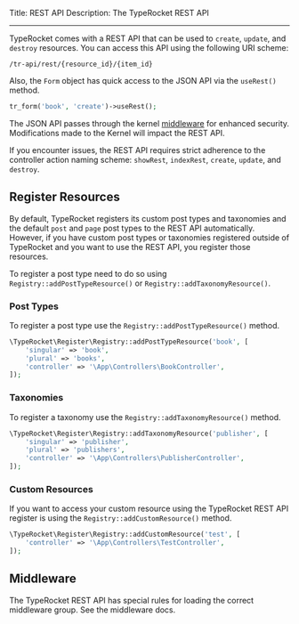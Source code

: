Title: REST API
Description: The TypeRocket REST API

---

TypeRocket comes with a REST API that can be used to `create`, `update`, and `destroy` resources. You can access this API using the following URI scheme:

```
/tr-api/rest/{resource_id}/{item_id}
```

Also, the `Form` object has quick access to the JSON API via the `useRest()` method.

```php
tr_form('book', 'create')->useRest();
```

The JSON API passes through the kernel [middleware](https://typerocket.com/docs/v5/middleware/) for enhanced security. Modifications made to the Kernel will impact the REST API.

If you encounter issues, the REST API requires strict adherence to the controller action naming scheme: `showRest`,  `indexRest`, `create`, `update`, and `destroy`.

## Register Resources

By default, TypeRocket registers its custom post types and taxonomies and the default `post` and `page` post types to the REST API automatically. However, if you have custom post types or taxonomies registered outside of TypeRocket and you want to use the REST API, you register those resources.

To register a post type need to do so using `Registry::addPostTypeResource()` or `Registry::addTaxonomyResource()`.

### Post Types

To register a post type use the `Registry::addPostTypeResource()` method.

```php
\TypeRocket\Register\Registry::addPostTypeResource('book', [
	'singular' => 'book',
	'plural' => 'books',
	'controller' => '\App\Controllers\BookController',
]);
```

### Taxonomies

To register a taxonomy use the `Registry::addTaxonomyResource()` method.

```php
\TypeRocket\Register\Registry::addTaxonomyResource('publisher', [
	'singular' => 'publisher',
	'plural' => 'publishers',
	'controller' => '\App\Controllers\PublisherController',
]);
```

### Custom Resources

If you want to access your custom resource using the TypeRocket REST API register is using the `Registry::addCustomResource()` method.

```php
\TypeRocket\Register\Registry::addCustomResource('test', [
	'controller' => '\App\Controllers\TestController',
]);
```

## Middleware

The TypeRocket REST API has special rules for loading the correct middleware group. See the middleware docs.